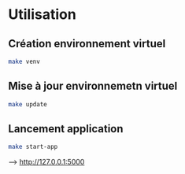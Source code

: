# Utilisation 

## Création environnement virtuel

```bash
make venv
```

## Mise à jour environnemetn virtuel

```bash
make update
```

## Lancement application

```bash
make start-app
```

--> http://127.0.0.1:5000 